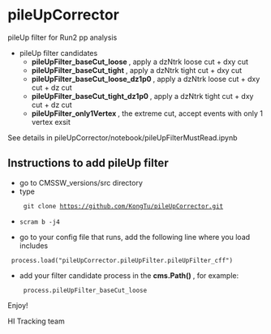# pileUpCorrector
pileUp filter for Run2 pp analysis

- pileUp filter candidates
	- <strong> pileUpFilter_baseCut_loose </strong>, apply a dzNtrk loose cut + dxy cut
	- <strong> pileUpFilter_baseCut_tight </strong>, apply a dzNtrk tight cut + dxy cut
	- <strong> pileUpFilter_baseCut_loose_dz1p0 </strong>, apply a dzNtrk loose cut + dxy cut + dz cut
	- <strong> pileUpFilter_baseCut_tight_dz1p0 </strong>, apply a dzNtrk tight cut + dxy cut + dz cut
	- <strong> pileUpFilter_only1Vertex </strong>, the extreme cut, accept events with only 1 vertex exsit

See details in pileUpCorrector/notebook/pileUpFilterMustRead.ipynb

## Instructions to add pileUp filter

- go to CMSSW_versions/src directory
- type <pre><code> git clone https://github.com/KongTu/pileUpCorrector.git </pre></code>
- <pre><code>scram b -j4 </pre></code>
- go to your config file that runs, add the following line where you load includes 
<pre><code> process.load("pileUpCorrector.pileUpFilter.pileUpFilter_cff") </pre></code>
- add your filter candidate process in the <strong> cms.Path() </strong>, for example: <pre><code> process.pileUpFilter_baseCut_loose </pre></code>

Enjoy!

HI Tracking team


